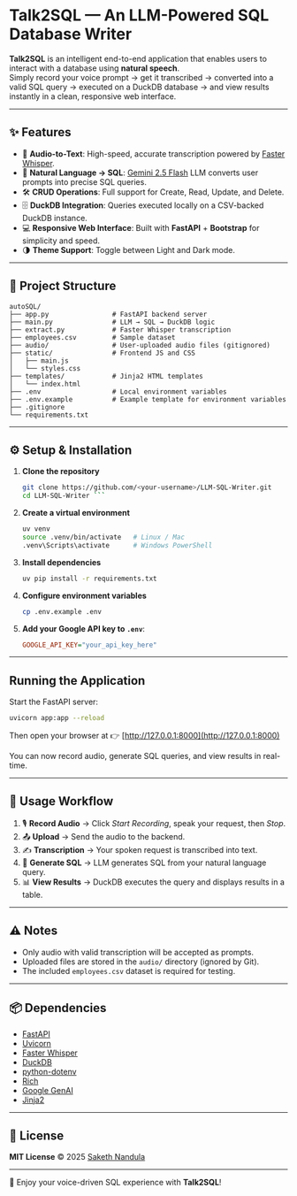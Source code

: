 # Talk2SQL — An LLM-Powered SQL Database Writer

**Talk2SQL** is an intelligent end-to-end application that enables users to interact with a database using **natural speech**.  
Simply record your voice prompt → get it transcribed → converted into a valid SQL query → executed on a DuckDB database → and view results instantly in a clean, responsive web interface.  

---

## ✨ Features

- 🎤 **Audio-to-Text**: High-speed, accurate transcription powered by [Faster Whisper](https://github.com/guillaumekln/faster-whisper).
- 🤖 **Natural Language → SQL**: [Gemini 2.5 Flash](https://ai.google.dev/) LLM converts user prompts into precise SQL queries.
- 🛠 **CRUD Operations**: Full support for Create, Read, Update, and Delete.
- 🗄 **DuckDB Integration**: Queries executed locally on a CSV-backed DuckDB instance.
- 💻 **Responsive Web Interface**: Built with **FastAPI** + **Bootstrap** for simplicity and speed.
- 🌗 **Theme Support**: Toggle between Light and Dark mode.

---

## 📂 Project Structure
```
autoSQL/
├── app.py                # FastAPI backend server
├── main.py               # LLM → SQL → DuckDB logic
├── extract.py            # Faster Whisper transcription
├── employees.csv         # Sample dataset
├── audio/                # User-uploaded audio files (gitignored)
├── static/               # Frontend JS and CSS
│   ├── main.js
│   └── styles.css
├── templates/            # Jinja2 HTML templates
│   └── index.html
├── .env                  # Local environment variables
├── .env.example          # Example template for environment variables
├── .gitignore
└── requirements.txt
```
---

## ⚙️ Setup & Installation

1. **Clone the repository**
   ```bash
   git clone https://github.com/<your-username>/LLM-SQL-Writer.git
   cd LLM-SQL-Writer ```


2. **Create a virtual environment**

   ```bash
   uv venv
   source .venv/bin/activate   # Linux / Mac
   .venv\Scripts\activate      # Windows PowerShell
   ```

3. **Install dependencies**

   ```bash
   uv pip install -r requirements.txt
   ```

4. **Configure environment variables**

   ```bash
   cp .env.example .env
   ```

5. **Add your Google API key to `.env`**:

   ```ini
   GOOGLE_API_KEY="your_api_key_here"
   ```

---
## Running the Application

Start the FastAPI server:

```bash
uvicorn app:app --reload
```

Then open your browser at 👉 [http://127.0.0.1:8000](http://127.0.0.1:8000)

You can now record audio, generate SQL queries, and view results in real-time.

---

## 📝 Usage Workflow

1. 🎙 **Record Audio** → Click *Start Recording*, speak your request, then *Stop*.
2. 📤 **Upload** → Send the audio to the backend.
3. ✍️ **Transcription** → Your spoken request is transcribed into text.
4. 🔎 **Generate SQL** → LLM generates SQL from your natural language query.
5. 📊 **View Results** → DuckDB executes the query and displays results in a table.

---

## ⚠️ Notes

* Only audio with valid transcription will be accepted as prompts.
* Uploaded files are stored in the `audio/` directory (ignored by Git).
* The included `employees.csv` dataset is required for testing.

---

## 📦 Dependencies

* [FastAPI](https://fastapi.tiangolo.com/)
* [Uvicorn](https://www.uvicorn.org/)
* [Faster Whisper](https://github.com/guillaumekln/faster-whisper)
* [DuckDB](https://duckdb.org/)
* [python-dotenv](https://pypi.org/project/python-dotenv/)
* [Rich](https://github.com/willmcgugan/rich)
* [Google GenAI](https://developers.generativeai.google/)
* [Jinja2](https://palletsprojects.com/p/jinja/)

---

## 📜 License

**MIT License** © 2025 [Saketh Nandula](https://github.com/saketh0104)

---

🚀 Enjoy your voice-driven SQL experience with **Talk2SQL**!
